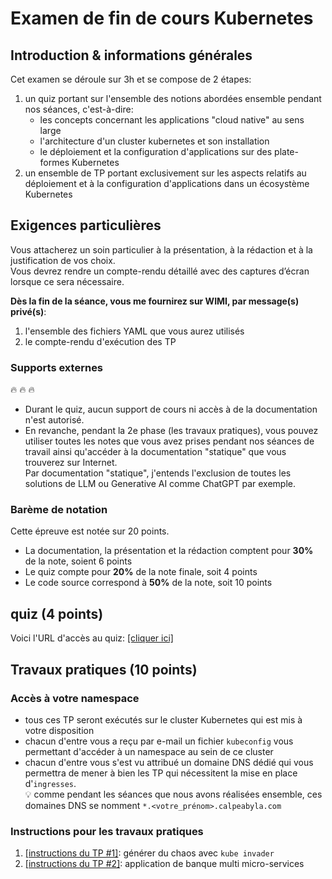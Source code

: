 # Examen de fin de cours Kubernetes

## Introduction & informations générales

Cet examen se déroule sur 3h et se compose de 2 étapes:

1. un quiz portant sur l'ensemble des notions abordées ensemble pendant nos séances, c'est-à-dire:
   - les concepts concernant les applications "cloud native" au sens large
   - l'architecture d'un cluster kubernetes et son installation
   - le déploiement et la configuration d'applications sur des plate-formes Kubernetes
2. un ensemble de TP portant exclusivement sur les aspects relatifs au déploiement et à la configuration d'applications dans un écosystème Kubernetes

## Exigences particulières

Vous attacherez un soin particulier à la présentation, à la rédaction et à la justification
de vos choix.  
Vous devrez rendre un compte-rendu détaillé avec des captures d’écran lorsque ce sera nécessaire.  

**Dès la fin de la séance, vous me fournirez sur WIMI, par message(s) privé(s)**:

1. l'ensemble des fichiers YAML que vous aurez utilisés
2. le compte-rendu d'exécution des TP

### Supports externes

:fire: :fire: :fire:  

- Durant le quiz, aucun support de cours ni accès à de la documentation n'est autorisé.  
- En revanche, pendant la 2e phase (les travaux pratiques), vous pouvez utiliser toutes les notes que vous avez prises pendant nos séances de travail ainsi qu'accéder à la documentation "statique" que vous trouverez sur Internet.  
Par documentation "statique", j'entends l'exclusion de toutes les solutions de LLM ou Generative AI comme ChatGPT par exemple.

### Barème de notation

Cette épreuve est notée sur 20 points.  

- La documentation, la présentation et la rédaction comptent pour **30%** de la note, soient 6 points
- Le quiz compte pour **20%** de la note finale, soit 4 points  
- Le code source correspond à **50%** de la note, soit 10 points

## quiz (4 points)

Voici l'URL d'accès au quiz: [[cliquer ici]](xxx)

## Travaux pratiques (10 points)

### Accès à votre namespace

- tous ces TP seront exécutés sur le cluster Kubernetes qui est mis à votre disposition
- chacun d'entre vous a reçu par e-mail un fichier `kubeconfig` vous permettant d'accéder à un namespace au sein de ce cluster
- chacun d'entre vous s'est vu attribué un domaine DNS dédié qui vous permettra de mener à bien les TP qui nécessitent la mise en place d'`ingresses`.  
  :bulb: comme pendant les séances que nous avons réalisées ensemble, ces domaines DNS se nomment `*.<votre_prénom>.calpeabyla.com`

### Instructions pour les travaux pratiques

1. [[instructions du TP #1]](TP-1/README.md): générer du chaos avec `kube invader`
2. [[instructions du TP #2]](TP-2/README.md): application de banque multi micro-services
